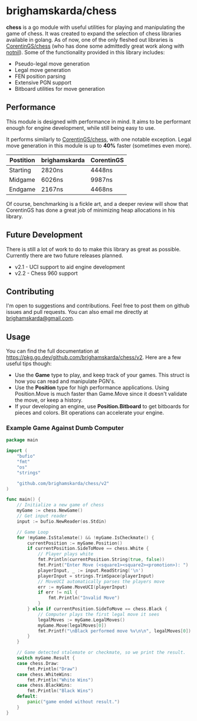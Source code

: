 # brighamskarda/chess

**chess** is a go module with useful utilities for playing and manipulating the game of chess. It was created to expand the selection of chess libraries available in golang. As of now, one of the only fleshed out libraries is [CorentinGS/chess](https://github.com/corentings/chess) (who has done some admittedly great work along with [notnil](https://github.com/notnil/chess)). Some of the functionality provided in this library includes:

- Pseudo-legal move generation
- Legal move generation
- FEN position parsing
- Extensive PGN support
- Bitboard utilities for move generation

## Performance

This module is designed with performance in mind. It aims to be performant enough for engine development, while still being easy to use.

It performs similarly to [CorentinGS/chess](https://github.com/corentings/chess), with one notable exception. Legal move generation in this module is up to **40%** faster (sometimes even more).

| Postition | brighamskarda | CorentinGS |
| --------- | ------------- | ---------- |
| Starting  | 2820ns        | 4448ns     |
| Midgame   | 6026ns        | 9987ns     |
| Endgame   | 2167ns        | 4468ns     |

Of course, benchmarking is a fickle art, and a deeper review will show that CorentinGS has done a great job of minimizing heap allocations in his library.

## Future Development

There is still a lot of work to do to make this library as great as possible. Currently there are two future releases planned.

- v2.1 - UCI support to aid engine development
- v2.2 - Chess 960 support

## Contributing

I'm open to suggestions and contributions. Feel free to post them on github issues and pull requests. You can also email me directly at <brighamskarda@gmail.com>.

## Usage

You can find the full documentation at <https://pkg.go.dev/github.com/brighamskarda/chess/v2>. Here are a few useful tips though:

- Use the **Game** type to play, and keep track of your games. This struct is how you can read and manipulate PGN's.
- Use the **Position** type for high performance applications. Using Position.Move is much faster than Game.Move since it doesn't validate the move, or keep a history.
- If your developing an engine, use **Position.Bitboard** to get bitboards for pieces and colors. Bit operations can accelerate your engine.

### Example Game Against Dumb Computer

```go
package main

import (
	"bufio"
	"fmt"
	"os"
	"strings"

	"github.com/brighamskarda/chess/v2"
)

func main() {
	// Initialize a new game of chess
	myGame := chess.NewGame()
	// Get input reader
	input := bufio.NewReader(os.Stdin)

	// Game Loop
	for !myGame.IsStalemate() && !myGame.IsCheckmate() {
		currentPosition := myGame.Position()
		if currentPosition.SideToMove == chess.White {
			// Player plays white
			fmt.Println(currentPosition.String(true, false))
			fmt.Print("Enter Move (<square1><square2><promotion>): ")
			playerInput, _ := input.ReadString('\n')
			playerInput = strings.TrimSpace(playerInput)
			// MoveUCI automatically parses the players move
			err := myGame.MoveUCI(playerInput)
			if err != nil {
				fmt.Println("Invalid Move")
			}
		} else if currentPosition.SideToMove == chess.Black {
			// Computer plays the first legal move it sees
			legalMoves := myGame.LegalMoves()
			myGame.Move(legalMoves[0])
			fmt.Printf("\nBlack performed move %v\n\n", legalMoves[0])
		}
	}

	// Game detected stalemate or checkmate, so we print the result.
	switch myGame.Result {
	case chess.Draw:
		fmt.Println("Draw")
	case chess.WhiteWins:
		fmt.Println("White Wins")
	case chess.BlackWins:
		fmt.Println("Black Wins")
	default:
		panic("game ended without result.")
	}
}
```
